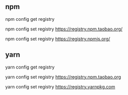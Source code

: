 ## npm
npm config get registry

npm config set registry https://registry.npm.taobao.org/

npm config set registry https://registry.npmjs.org/ 

## yarn
yarn config get registry

yarn config set registry https://registry.npm.taobao.org

yarn config set registry https://registry.yarnpkg.com

